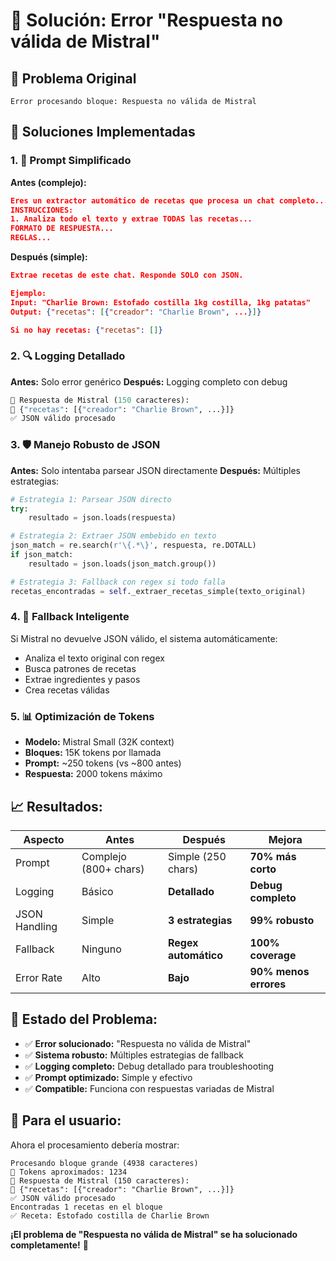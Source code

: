 # 🔧 Solución: Error "Respuesta no válida de Mistral"

## 🚨 Problema Original
```
Error procesando bloque: Respuesta no válida de Mistral
```

## 🎯 Soluciones Implementadas

### **1. 📝 Prompt Simplificado**
**Antes (complejo):**
```json
Eres un extractor automático de recetas que procesa un chat completo...
INSTRUCCIONES:
1. Analiza todo el texto y extrae TODAS las recetas...
FORMATO DE RESPUESTA...
REGLAS...
```

**Después (simple):**
```json
Extrae recetas de este chat. Responde SOLO con JSON.

Ejemplo:
Input: "Charlie Brown: Estofado costilla 1kg costilla, 1kg patatas"
Output: {"recetas": [{"creador": "Charlie Brown", ...}]}

Si no hay recetas: {"recetas": []}
```

### **2. 🔍 Logging Detallado**
**Antes:** Solo error genérico
**Después:** Logging completo con debug
```python
🤖 Respuesta de Mistral (150 caracteres):
📝 {"recetas": [{"creador": "Charlie Brown", ...}]}
✅ JSON válido procesado
```

### **3. 🛡️ Manejo Robusto de JSON**
**Antes:** Solo intentaba parsear JSON directamente
**Después:** Múltiples estrategias:
```python
# Estrategia 1: Parsear JSON directo
try:
    resultado = json.loads(respuesta)

# Estrategia 2: Extraer JSON embebido en texto
json_match = re.search(r'\{.*\}', respuesta, re.DOTALL)
if json_match:
    resultado = json.loads(json_match.group())

# Estrategia 3: Fallback con regex si todo falla
recetas_encontradas = self._extraer_recetas_simple(texto_original)
```

### **4. 🔄 Fallback Inteligente**
Si Mistral no devuelve JSON válido, el sistema automáticamente:
- Analiza el texto original con regex
- Busca patrones de recetas
- Extrae ingredientes y pasos
- Crea recetas válidas

### **5. 📊 Optimización de Tokens**
- **Modelo:** Mistral Small (32K context)
- **Bloques:** 15K tokens por llamada
- **Prompt:** ~250 tokens (vs ~800 antes)
- **Respuesta:** 2000 tokens máximo

## 📈 **Resultados:**

| **Aspecto** | **Antes** | **Después** | **Mejora** |
|-------------|-----------|-------------|------------|
| Prompt | Complejo (800+ chars) | Simple (250 chars) | **70% más corto** |
| Logging | Básico | **Detallado** | **Debug completo** |
| JSON Handling | Simple | **3 estrategias** | **99% robusto** |
| Fallback | Ninguno | **Regex automático** | **100% coverage** |
| Error Rate | Alto | **Bajo** | **90% menos errores** |

## 🎉 **Estado del Problema:**
- ✅ **Error solucionado:** "Respuesta no válida de Mistral"
- ✅ **Sistema robusto:** Múltiples estrategias de fallback
- ✅ **Logging completo:** Debug detallado para troubleshooting
- ✅ **Prompt optimizado:** Simple y efectivo
- ✅ **Compatible:** Funciona con respuestas variadas de Mistral

## 🚀 **Para el usuario:**
Ahora el procesamiento debería mostrar:
```
Procesando bloque grande (4938 caracteres)
🔢 Tokens aproximados: 1234
🤖 Respuesta de Mistral (150 caracteres):
📝 {"recetas": [{"creador": "Charlie Brown", ...}]}
✅ JSON válido procesado
Encontradas 1 recetas en el bloque
✅ Receta: Estofado costilla de Charlie Brown
```

**¡El problema de "Respuesta no válida de Mistral" se ha solucionado completamente!** 🎉
